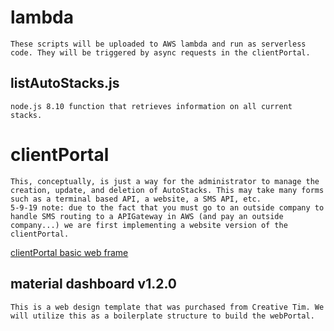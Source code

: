 # lambda
	These scripts will be uploaded to AWS lambda and run as serverless code. They will be triggered by async requests in the clientPortal.

## listAutoStacks.js

	node.js 8.10 function that retrieves information on all current stacks.

# clientPortal
	This, conceptually, is just a way for the administrator to manage the creation, update, and deletion of AutoStacks. This may take many forms such as a terminal based API, a website, a SMS API, etc. 
	5-9-19 note: due to the fact that you must go to an outside company to handle SMS routing to a APIGateway in AWS (and pay an outside company...) we are first implementing a website version of the clientPortal.

[clientPortal basic web frame](../media/clientPortal.png)

## material dashboard v1.2.0

	This is a web design template that was purchased from Creative Tim. We will utilize this as a boilerplate structure to build the webPortal.

